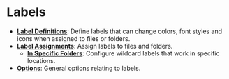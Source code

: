 # Labels

- **[Label Definitions](/Manual/preferences/preferences_categories/labels/label_definitions.md)**: Define labels that can change colors, font styles and icons when assigned to files or folders.
- **[Label Assignments](/Manual/preferences/preferences_categories/labels/label_assignments/README.md)**: Assign labels to files and folders.
  - **[In Specific Folders](/Manual/preferences/preferences_categories/labels/label_assignments/in_specific_folders.md)**: Configure wildcard labels that work in specific locations.
- **[Options](/Manual/preferences/preferences_categories/labels/options.md)**: General options relating to labels.
